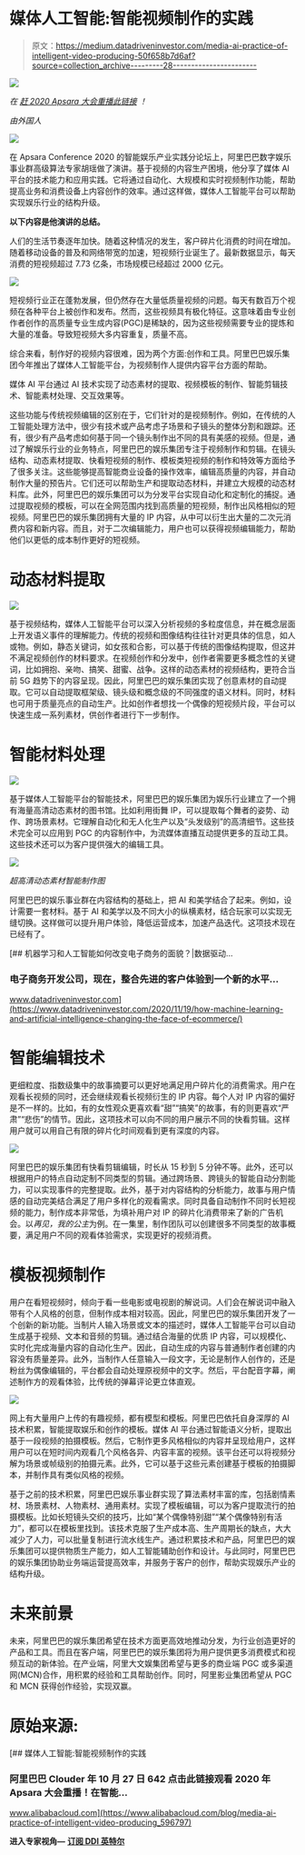 # 媒体人工智能:智能视频制作的实践

> 原文：<https://medium.datadriveninvestor.com/media-ai-practice-of-intelligent-video-producing-50f658b7d6af?source=collection_archive---------28----------------------->

![](img/82eea6df7ea40ac47a14078084d5b295.png)

*在* [*赶 2020 Apsara 大会重播此链接*](https://www.alibabacloud.com/apsara-conference-2020/live-streaming) *！*

*由外国人*

![](img/df5d518d6186812a12e4b9f87416585c.png)

在 Apsara Conference 2020 的智能娱乐产业实践分论坛上，阿里巴巴数字娱乐事业群高级算法专家胡瑶做了演讲。基于视频的内容生产困境，他分享了媒体 AI 平台的技术能力和应用实践。它将通过自动化、大规模和实时视频制作功能，帮助提高业务和消费设备上内容创作的效率。通过这样做，媒体人工智能平台可以帮助实现娱乐行业的结构升级。

**以下内容是他演讲的总结。**

人们的生活节奏逐年加快。随着这种情况的发生，客户碎片化消费的时间在增加。随着移动设备的普及和网络带宽的加速，短视频行业诞生了。最新数据显示，每天消费的短视频超过 7.73 亿条，市场规模已经超过 2000 亿元。

![](img/c05b4098e5824fa43a9e6d00cd872fde.png)

短视频行业正在蓬勃发展，但仍然存在大量低质量视频的问题。每天有数百万个视频在各种平台上被创作和发布。然而，这些视频具有极化特征。这意味着由专业创作者创作的高质量专业生成内容(PGC)是稀缺的，因为这些视频需要专业的提炼和大量的准备。导致短视频大多内容重复，质量不高。

综合来看，制作好的视频内容很难，因为两个方面:创作和工具。阿里巴巴娱乐集团今年推出了媒体人工智能平台，为视频制作人提供内容平台方面的帮助。

媒体 AI 平台通过 AI 技术实现了动态素材的提取、视频模板的制作、智能剪辑技术、智能素材处理、交互效果等。

这些功能与传统视频编辑的区别在于，它们针对的是视频制作。例如，在传统的人工智能处理方法中，很少有技术或产品考虑子场景和子镜头的整体分割和跟踪。还有，很少有产品考虑如何基于同一个镜头制作出不同的具有美感的视频。但是，通过了解娱乐行业的业务特点，阿里巴巴的娱乐集团专注于视频制作和剪辑。在镜头结构、动态素材提取、快看短视频的制作、模板类短视频的制作和特效等方面给予了很多关注。这些能够提高智能商业设备的操作效率，编辑高质量的内容，并自动制作大量的预告片。它们还可以帮助生产和提取动态材料，并建立大规模的动态材料库。此外，阿里巴巴的娱乐集团可以为分发平台实现自动化和定制化的捕捉。通过提取视频的模板，可以在全网范围内找到高质量的短视频，制作出风格相似的短视频。阿里巴巴的娱乐集团拥有大量的 IP 内容，从中可以衍生出大量的二次元消费内容和新内容。而且，对于二次编辑能力，用户也可以获得视频编辑能力，帮助他们以更低的成本制作更好的短视频。

# 动态材料提取

![](img/1f14eb6e574c581cdd681bfc21d6d502.png)

基于视频结构，媒体人工智能平台可以深入分析视频的多粒度信息，并在概念层面上开发语义事件的理解能力。传统的视频和图像结构往往针对更具体的信息，如人或物。例如，静态关键词，如女孩和合影，可以基于传统的图像结构提取，但这并不满足视频创作的材料要求。在视频创作和分发中，创作者需要更多概念性的关键词，比如拥抱、亲吻、搞笑、甜蜜、战争。这样的动态素材的视频结构，更符合当前 5G 趋势下的内容呈现。因此，阿里巴巴的娱乐集团实现了创意素材的自动提取。它可以自动提取框架级、镜头级和概念级的不同强度的语义材料。同时，材料也可用于质量亮点的自动生产。比如创作者想找一个偶像的短视频片段，平台可以快速生成一系列素材，供创作者进行下一步制作。

# 智能材料处理

![](img/a914f1e30f538153a0591c257df448ee.png)

基于媒体人工智能平台的智能技术，阿里巴巴的娱乐集团为娱乐行业建立了一个拥有海量高清动态素材的图书馆。比如利用街舞 IP，可以提取每个舞者的姿势、动作、跨场景素材。它理解自动化和无人化生产以及“头发级别”的高清细节。这些技术完全可以应用到 PGC 的内容制作中，为流媒体直播互动提供更多的互动工具。这些技术还可以为客户提供强大的编辑工具。

![](img/2d207577fc6d0e44ab49252e7901fb88.png)

*超高清动态素材智能制作图*

阿里巴巴的娱乐事业群在内容结构的基础上，把 AI 和美学结合了起来。例如，设计需要一套材料。基于 AI 和美学以及不同大小的纵横素材，结合玩家可以实现无缝切换。这样做可以提升用户体验，降低运营成本，加速产品迭代。这项技术现在已经有了。

[](https://www.datadriveninvestor.com/2020/11/19/how-machine-learning-and-artificial-intelligence-changing-the-face-of-ecommerce/) [## 机器学习和人工智能如何改变电子商务的面貌？|数据驱动…

### 电子商务开发公司，现在，整合先进的客户体验到一个新的水平…

www.datadriveninvestor.com](https://www.datadriveninvestor.com/2020/11/19/how-machine-learning-and-artificial-intelligence-changing-the-face-of-ecommerce/) 

# 智能编辑技术

更细粒度、指数级集中的故事摘要可以更好地满足用户碎片化的消费需求。用户在观看长视频的同时，还会继续观看长视频衍生的 IP 内容。每个人对 IP 内容的偏好是不一样的。比如，有的女性观众更喜欢看“甜”“搞笑”的故事，有的则更喜欢“严肃”“悲伤”的情节。因此，这项技术可以向不同的用户展示不同的快看剪辑。这样用户就可以用自己有限的碎片化时间观看到更有深度的内容。

![](img/d48ab1d0115dd6d587ce954f04096039.png)

阿里巴巴的娱乐集团有快看剪辑编辑，时长从 15 秒到 5 分钟不等。此外，还可以根据用户的特点自动定制不同类型的剪辑。通过跨场景、跨镜头的智能自动分割能力，可以实现事件的完整提取。此外，基于对内容结构的分析能力，故事与用户情感的自动完美结合满足了用户多样化的观看需求。同时具备自动制作不同时长短视频的能力，制作成本非常低，为填补用户对 IP 的碎片化消费带来了新的广告机会。以*再见，我的公主*为例。在一集里，制作团队可以创建很多不同类型的故事概要，满足用户不同的观看体验需求，实现更好的视频消费。

# 模板视频制作

用户在看短视频时，倾向于看一些电影或电视剧的解说词。人们会在解说词中融入带有个人风格的创意，但制作成本相对较高。因此，阿里巴巴的娱乐集团开发了一个创新的新功能。当制片人输入场景或文本的描述时，媒体人工智能平台可以自动生成基于视频、文本和音频的剪辑。通过结合海量的优质 IP 内容，可以规模化、实时化完成海量内容的自动化生产。因此，自动生成的内容与普通制作者创建的内容没有质量差异。此外，当制作人任意输入一段文字，无论是制作人创作的，还是粉丝为偶像编辑的，平台都会自动处理原视频中的文字。然后，平台配音字幕，阐述制作方的观看体验，比传统的弹幕评论更立体直观。

![](img/ad1850add58788cecfec17f6a941691e.png)

网上有大量用户上传的有趣视频，都有模型和模板。阿里巴巴依托自身深厚的 AI 技术积累，智能提取娱乐和创作的模板。媒体 AI 平台通过智能语义分析，提取出基于一段视频的拍摄模板。然后，它制作更多风格相似的内容并呈现给用户，这样用户可以在短时间内观看几个风格各异、内容丰富的视频。该平台还可以将视频分解为场景或帧级别的拍摄元素。此外，它可以基于这些元素创建基于模板的拍摄脚本，并制作具有类似风格的视频。

基于之前的技术积累，阿里巴巴娱乐事业群实现了算法素材丰富的库，包括剧情素材、场景素材、人物素材、通用素材。实现了模板编辑，可以为客户提取流行的拍摄模板。比如长短镜头交织的技巧，比如“某个偶像特别甜”“某个偶像特别有活力”，都可以在模板里找到。该技术克服了生产成本高、生产周期长的缺点，大大减少了人力，可以批量复制进行流水线生产。通过积累技术和产品，阿里巴巴的娱乐集团可以提供物质生产能力，如人工智能辅助创作和设计。与此同时，阿里巴巴的娱乐集团协助业务端运营提高效率，并服务于客户的创作，帮助实现娱乐产业的结构升级。

# 未来前景

未来，阿里巴巴的娱乐集团希望在技术方面更高效地推动分发，为行业创造更好的产品和工具。而且在客户端，阿里巴巴的娱乐集团将为用户提供更多消费模式和视频互动的新体验。在产业端，阿里大文娱集团希望与更多的商业端 PGC 或多渠道网(MCN)合作，用积累的经验和工具帮助创作。同时，阿里影业集团希望从 PGC 和 MCN 获得创作经验，实现双赢。

# 原始来源:

[](https://www.alibabacloud.com/blog/media-ai-practice-of-intelligent-video-producing_596797) [## 媒体人工智能:智能视频制作的实践

### 阿里巴巴 Clouder 年 10 月 27 日 642 点击此链接观看 2020 年 Apsara 大会重播！在智能…

www.alibabacloud.com](https://www.alibabacloud.com/blog/media-ai-practice-of-intelligent-video-producing_596797) 

**进入专家视角—** [**订阅 DDI 英特尔**](https://datadriveninvestor.com/ddi-intel)